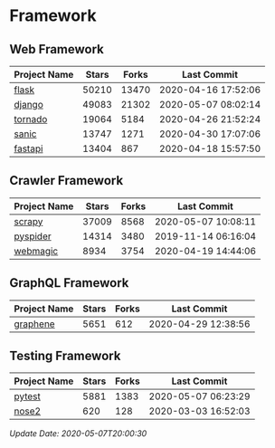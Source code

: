 # Framework

## Web Framework

| Project Name | Stars | Forks | Last Commit |
| ------------ | ----- | ----- | ----------- |
| [flask](https://github.com/pallets/flask) | 50210 | 13470 | 2020-04-16 17:52:06 |
| [django](https://github.com/django/django) | 49083 | 21302 | 2020-05-07 08:02:14 |
| [tornado](https://github.com/tornadoweb/tornado) | 19064 | 5184 | 2020-04-26 21:52:24 |
| [sanic](https://github.com/huge-success/sanic) | 13747 | 1271 | 2020-04-30 17:07:06 |
| [fastapi](https://github.com/tiangolo/fastapi) | 13404 | 867 | 2020-04-18 15:57:50 |

## Crawler Framework

| Project Name | Stars | Forks | Last Commit |
| ------------ | ----- | ----- | ----------- |
| [scrapy](https://github.com/scrapy/scrapy) | 37009 | 8568 | 2020-05-07 10:08:11 |
| [pyspider](https://github.com/binux/pyspider) | 14314 | 3480 | 2019-11-14 06:16:04 |
| [webmagic](https://github.com/code4craft/webmagic) | 8934 | 3754 | 2020-04-19 14:44:06 |

## GraphQL Framework

| Project Name | Stars | Forks | Last Commit |
| ------------ | ----- | ----- | ----------- |
| [graphene](https://github.com/graphql-python/graphene) | 5651 | 612 | 2020-04-29 12:38:56 |

## Testing Framework

| Project Name | Stars | Forks | Last Commit |
| ------------ | ----- | ----- | ----------- |
| [pytest](https://github.com/pytest-dev/pytest) | 5881 | 1383 | 2020-05-07 06:23:29 |
| [nose2](https://github.com/nose-devs/nose2) | 620 | 128 | 2020-03-03 16:52:03 |

*Update Date: 2020-05-07T20:00:30*
